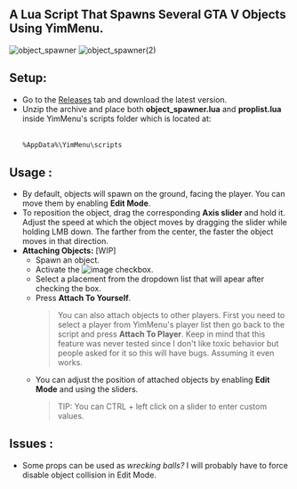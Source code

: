 ## A Lua Script That Spawns Several GTA V Objects Using YimMenu.

![object_spawner](https://github.com/xesdoog/object-spawner/assets/66764345/f55443fd-0ed5-41ca-9d75-1940192b8720)
![object_spawner(2)](https://github.com/xesdoog/object-spawner/assets/66764345/8c5910ea-b252-4951-a8b5-145617156107)

## Setup:
- Go to the [Releases](https://github.com/xesdoog/object-spawner/releases/latest) tab and download the latest version.
- Unzip the archive and place both **object_spawner.lua** and **proplist.lua** inside YimMenu's scripts folder which is located at:
  ######
      %AppData%\YimMenu\scripts

## Usage :
- By default, objects will spawn on the ground, facing the player. You can move them by enabling **Edit Mode**.
- To reposition the object, drag the corresponding **Axis slider** and hold it. Adjust the speed at which the object moves by dragging the slider while holding LMB down. The farther from the center, the faster the object moves in that direction.
- **Attaching Objects:** [WIP]
    - Spawn an object.
    - Activate the ![image](https://github.com/xesdoog/object-spawner/assets/66764345/8897ec31-b494-4c31-b7a7-499591fdc84b) checkbox.
    - Select a placement from the dropdown list that will apear after checking the box.
    - Press **Attach To Yourself**.
      > You can also attach objects to other players. First you need to select a player from YimMenu's player list then go back to the script and press **Attach To Player**. Keep in mind that this feature was never tested since I don't like toxic behavior but people asked for it so this will have bugs. Assuming it even works.
    - You can adjust the position of attached objects by enabling **Edit Mode** and using the sliders.
      > TIP: You can CTRL + left click on a slider to enter custom values.

## Issues :
* Some props can be used as _wrecking balls?_ I will probably have to force disable object collision in Edit Mode.
